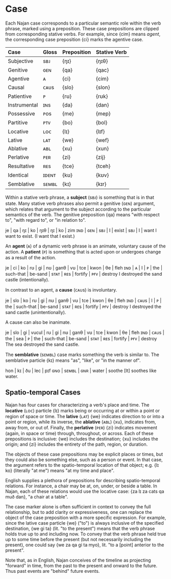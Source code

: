 # Case

Each Najan case corresponds to a particular semantic role within the verb
phrase, marked using a preposition. These case prepositions are clipped from
corresponding stative verbs. For example, since {cim} means *agent*, the
corresponding case preposition {ci} marks the agentive case.

| Case         | Gloss | Preposition | Stative Verb |
| :----------- | :---- | :---------- | :----------- |
| Subjective   | sʙᴊ   | {ŋɪ}        | {ŋɪθ}        |
| Genitive     | ɢᴇɴ   | {qa}        | {qac}        |
| Agentive     | ᴀ     | {ci}        | {cim}        |
| Causal       | ᴄᴀᴜs  | {slo}       | {slon}       |
| Patientive   | ᴘ     | {rʊ}        | {rʊk}        |
| Instrumental | ɪɴs   | {da}        | {dan}        |
| Possessive   | ᴘᴏs   | {me}        | {mep}        |
| Partitive    | ᴘᴛᴠ   | {bo}        | {bol}        |
| Locative     | ʟᴏᴄ   | {lɪ}        | {lɪf}        |
| Lative       | ʟᴀᴛ   | {we}        | {wef}        |
| Ablative     | ᴀʙʟ   | {xu}        | {xun}        |
| Perlative    | ᴘᴇʀ   | {zi}        | {zij}        |
| Resultative  | ʀᴇs   | {tce}       | {tceh}       |
| Identical    | ɪᴅᴇɴᴛ | {kʊ}        | {kʊv}        |
| Semblative   | sᴇᴍʙʟ | {kɪ}        | {kɪr}        |

Within a stative verb phrase, a **subject** (sʙᴊ) is something that is in that
state. Many stative verb phrases also permit a genitive (ɢᴇɴ) argument, which
relates that argument to the subject according to the particular semantics of
the verb. The genitive preposition {qa} means "with respect to", "with regard
to", or "in relation to".

<gloss>
je  | qa  | ŋɪ  | ko | ŋɪθ   | ŋɪ  | ko | zim
ɪɴᴅ | ɢᴇɴ | sʙᴊ | I  | exist | sʙᴊ | I  | want
I want to exist. (I want that I exist.)
</gloss>

An **agent** (ᴀ) of a dynamic verb phrase is an animate, voluntary cause of the
action. A **patient** (ᴘ) is something that is acted upon or undergoes change as
a result of the action.

<gloss>
je  | ci | ko | rʊ | gi  | nʊ        | ganθ    | vʊ   | tce  | kwon    | θe   | fleh
ɪɴᴅ | ᴀ  | I  | ᴘ  | the | such-that | be-sand | sᴛᴀᴛ | ʀᴇs  | fortify | ᴘғᴠ  | destroy
I destroyed the sand castle (intentionally).
</gloss>

In contrast to an agent, a **cause** (ᴄᴀᴜs) is involuntary.

<gloss>
je  | slo  | ko | rʊ | gi  | nʊ        | ganθ    | vʊ   | tce | kwon    | θe  | fleh
ɪɴᴅ | ᴄᴀᴜs | I  | ᴘ  | the | such-that | be-sand | sᴛᴀᴛ | ʀᴇs | fortify | ᴘғᴠ | destroy
I destroyed the sand castle (unintentionally).
</gloss>

A cause can also be inanimate.

<gloss>
je  | slo  | gi  | vucul | rʊ | gi  | nʊ        | ganθ    | vʊ   | tce | kwon    | θe  | fleh
ɪɴᴅ | ᴄᴀᴜs | the | sea   | ᴘ  | the | such-that | be-sand | sᴛᴀᴛ | ʀᴇs | fortify | ᴘғᴠ | destroy
The sea destroyed the sand castle.
</gloss>

The **semblative** (sᴇᴍʙʟ) case marks something the verb is similar to. The
semblative particle {kɪ} means "as", "like", or "in the manner of".

<gloss>
hon | kɪ    | ðu  | lec   | pɪf
ɢɴᴏ | sᴇᴍʙʟ | ɢɴʀ | water | soothe
[It] soothes like water.
</gloss>

## Spatio-temporal Cases

Najan has four cases for characterizing a verb's place and time. The
**locative** (ʟᴏᴄ) particle {lɪ} marks being or occurring at or within a point
or region of space or time. The **lative** (ʟᴀᴛ) {we} indicates direction to or
into a point or region, while its inverse, the **ablative** (ᴀʙʟ) {xu},
indicates from, away from, or out of. Finally, the **perlative** (ᴘᴇʀ) {zi}
indicates movement (again, in space or time) through, throughout, or across.
Each of these prepositions is inclusive: {we} includes the destination; {xu}
includes the origin; and {zi} includes the entirety of the path, region, or
duration.

The objects of these case prepositions may be explicit places or times, but they
could also be something else, such as a person or event. In that case, the
argument refers to the spatio-temporal location of that object; e.g. {lɪ ko}
(literally "at me") means "at my time and place".

English supplies a plethora of prepositions for describing spatio-temporal
relations. For instance, a chair may be at, on, under, or beside a table. In
Najan, each of these relations would use the locative case: {za lɪ za cats qa
muð dan}, "a chair at a table".

The case marker alone is often sufficient in context to convey the full
relationship, but to add clarity or expressiveness, one can replace the object
of the case preposition with a more specific expression. For example, since the
lative case particle {we} ("to") is always inclusive of the specified
destination, {we gi ta} (lit. "to the present") means that the verb phrase holds
true up to and including now. To convey that the verb phrase held true up to
some time before the present (but not necessarily including the present), one
could say {we za qa gi ta myo}, lit. "to a [point] anterior to the present".

Note that, as in English, Najan conceives of the timeline as projecting
"forward" in time, from the past to the present and onward to the future. Thus
past events are "behind" future events.
